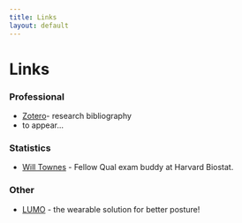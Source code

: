 ```yaml
---
title: Links
layout: default
---
```


Links
====

### Professional 

* [Zotero](https://www.zotero.org/willtownes)- research bibliography
* to appear...

### Statistics

* [Will Townes](willtownes.github.io) - Fellow Qual exam buddy at Harvard Biostat. 

### Other
* [LUMO](http://www.lumobodytech.com/) - the wearable  solution for better posture!



